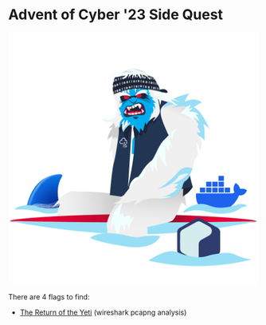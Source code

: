 # Advent of Cyber '23 Side Quest

![](./logo.png)

There are 4 flags to find:
* [The Return of the Yeti](./the-return-of-the-yeti/writeup) (wireshark pcapng analysis) 